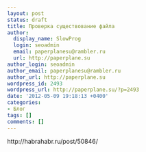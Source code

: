 ```yaml
---
layout: post
status: draft
title: Проверка существование файла
author:
  display_name: SlowProg
  login: seoadmin
  email: paperplanesu@rambler.ru
  url: http://paperplane.su
author_login: seoadmin
author_email: paperplanesu@rambler.ru
author_url: http://paperplane.su
wordpress_id: 2493
wordpress_url: http://paperplane.su/?p=2493
date: '2012-05-09 19:18:13 +0400'
categories:
- Блог
tags: []
comments: []
---
```

<p>http:&#47;&#47;habrahabr.ru&#47;post&#47;50846&#47;</p>
